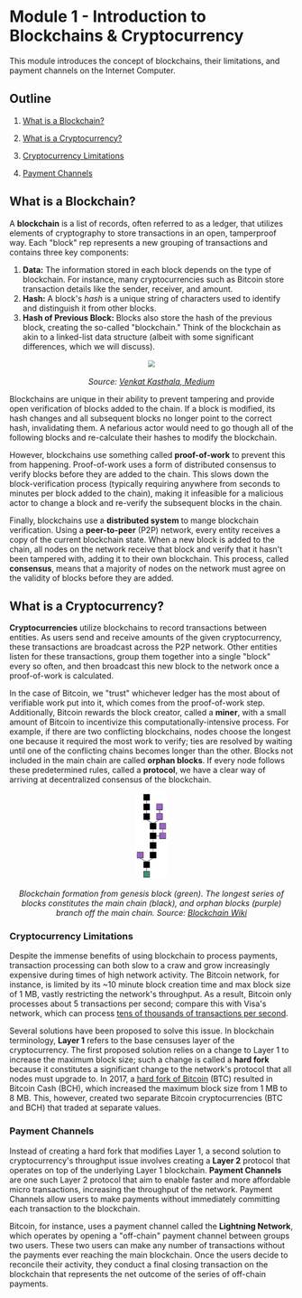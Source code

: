 # Module 1 - Introduction to Blockchains & Cryptocurrency

This module introduces the concept of blockchains, their limitations, and payment channels on the Internet Computer.

## Outline

1. [What is a Blockchain?](#What-is-a-Blockchain?)

2. [What is a Cryptocurrency?](#What-is-a-Cryptocurrency?)
3. [Cryptocurrency Limitations](#Cryptocurrency-Limitations)
4. [Payment Channels](#Payment-Channels)

## What is a Blockchain?

A **blockchain** is a list of records, often referred to as a ledger, that utilizes elements of cryptography to store transactions in an open, tamperproof way. Each "block" rep represents a new grouping of transactions and contains three key components:

1. **Data:** The information stored in each block depends on the type of blockchain. For instance, many cryptocurrencies such as Bitcoin store transaction details like the sender, receiver, and amount. 
2. **Hash:** A block's *hash* is a unique string of characters used to identify and distinguish it from other blocks.
3. **Hash of Previous Block:** Blocks also store the hash of the previous block, creating the so-called "blockchain." Think of the blockchain as akin to a linked-list data structure (albeit with some significant differences, which we will discuss). 

<p align="center"><img src="https://miro.medium.com/max/977/1*mNdCyhj2WRSzmgTOVztaUg.png" style="zoom:75%;"/> </p>

<p align="center"> <i>Source: <a href="https://medium.com/swlh/blockchain-characteristics-and-its-suitability-as-a-technical-solution-bd65fc2c1ad1">Venkat Kasthala, Medium</a></i></p>

Blockchains are unique in their ability to prevent tampering and provide open verification of blocks added to the chain. If a block is modified, its hash changes and all subsequent blocks no longer point to the correct hash, invalidating them. A nefarious actor would need to go though all of the following blocks and re-calculate their hashes to modify the blockchain.

However, blockchains use something called **proof-of-work** to prevent this from happening. Proof-of-work uses a form of distributed consensus to verify blocks before they are added to the chain. This slows down the block-verification process (typically requiring anywhere from seconds to minutes per block added to the chain), making it infeasible for a malicious actor to change a block and re-verify the subsequent blocks in the chain.

Finally, blockchains use a **distributed system** to mange blockchain verification. Using a **peer-to-peer** (P2P) network, every entity receives a copy of the current blockchain state. When a new block is added to the chain, all nodes on the network receive that block and verify that it hasn't been tampered with, adding it to their own blockchain. This process, called **consensus**, means that a majority of nodes on the network must agree on the validity of blocks before they are added.

## What is a Cryptocurrency?

**Cryptocurrencies** utilize blockchains to record transactions between entities. As users send and receive amounts of the given cryptocurrency, these transactions are broadcast across the P2P network. Other entities listen for these transactions, group them together into a single "block" every so often, and then broadcast this new block to the network once a proof-of-work is calculated. 

In the case of Bitcoin, we "trust" whichever ledger has the most about of verifiable work put into it, which comes from the proof-of-work step. Additionally, Bitcoin rewards the block creator, called a **miner**, with a small amount of Bitcoin to incentivize this computationally-intensive process. For example, if there are two conflicting blockchains, nodes choose the longest one because it required the most work to verify; ties are resolved by waiting until one of the conflicting chains becomes longer than the other. Blocks not included in the main chain are called **orphan blocks**. If every node follows these predetermined rules, called a **protocol**, we have a clear way of arriving at decentralized consensus of the blockchain.

<p align="center"><img src="images/blockchain.png" style="zoom:15%;"/></p>

<p align="center"> <i>Blockchain formation from genesis block (green). The longest series of blocks constitutes the main chain (black), and orphan blocks (purple) branch off the main chain. Source: <a href="https://en.wikipedia.org/wiki/Blockchain">Blockchain Wiki</a></i></p>

### Cryptocurrency Limitations

Despite the immense benefits of using blockchain to process payments, transaction processing can both slow to a craw and grow increasingly expensive during times of high network activity. The Bitcoin network, for instance, is limited by its ~10 minute block creation time and max block size of 1 MB, vastly restricting the network's throughput. As a result, Bitcoin only processes about 5 transactions per second; compare this with Visa's network, which can process [tens of thousands of transactions per second](https://usa.visa.com/dam/VCOM/download/corporate/media/visanet-technology/aboutvisafactsheet.pdf). 

Several solutions have been proposed to solve this issue. In blockchain terminology, **Layer 1** refers to the base censuses layer of the cryptocurrency. The first proposed solution relies on a change to Layer 1 to increase the maximum block size; such a change is called a **hard fork** because it constitutes a significant change to the network's protocol that all nodes must upgrade to. In 2017, a [hard fork of Bitcoin](https://www.investopedia.com/tech/history-bitcoin-hard-forks/) (BTC) resulted in Bitcoin Cash (BCH), which increased the maximum block size from 1 MB to 8 MB. This, however, created two separate Bitcoin cryptocurrencies (BTC and BCH) that traded at separate values. 

### Payment Channels

Instead of creating a hard fork that modifies Layer 1, a second solution to cryptocurrency's throughput issue involves creating a **Layer 2** protocol that operates on top of the underlying Layer 1 blockchain. **Payment Channels** are one such Layer 2 protocol that aim to enable faster and more affordable micro transactions, increasing the throughput of the network. Payment Channels allow users to make payments without immediately committing each transaction to the blockchain. 

Bitcoin, for instance, uses a payment channel called the **Lightning Network**, which operates by opening a "off-chain" payment channel between groups two users. These two users can make any number of transactions without the payments ever reaching the main blockchain. Once the users decide to reconcile their activity, they conduct a final closing transaction on the blockchain that represents the net outcome of the series of off-chain payments.  
